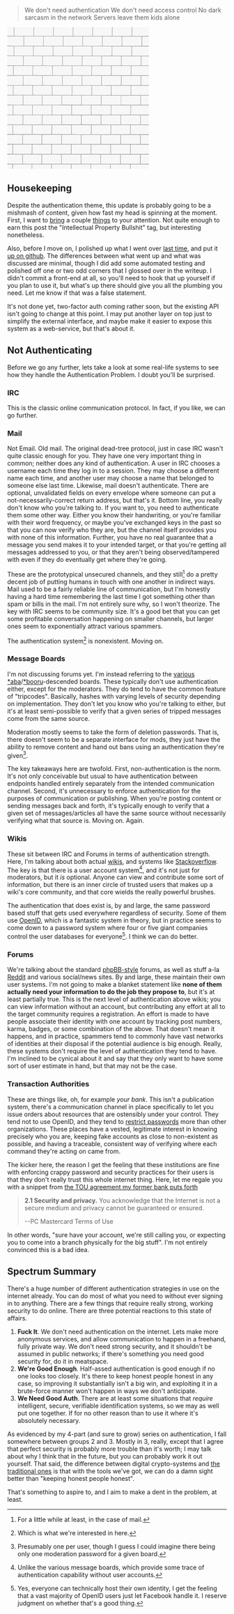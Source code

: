 > We don't need authentication
> We don't need access control
> No dark sarcasm in the network
> Servers leave them kids alone

![The cover image from Pink Floyd's 'The Wall'](/static/img/the-wall.jpg)

## Housekeeping

Despite the authentication theme, this update is probably going to be a mishmash of content, given how fast my head is spinning at the moment. First, I want to [bring](http://www.groklaw.net/article.php?story=20120712151437524) a couple [things](http://www.theatlantic.com/business/archive/2012/07/why-there-are-too-many-patents-in-america/259725/) to your attention. Not quite enough to earn this post the "Intellectual Property Bullshit" tag, but interesting nonetheless.

Also, before I move on, I polished up what I went over [last time](/posts/authentication-part4), and put it [up on github](https://github.com/Inaimathi/auth). The differences between what went up and what was discussed are minimal, though I did add some automated testing and polished off one or two odd corners that I glossed over in the writeup. I didn't commit a front-end at all, so you'll need to hook that up yourself if you plan to use it, but what's up there should give you all the plumbing you need. Let me know if that was a false statement.

It's not done yet, two-factor auth coming rather soon, but the existing API isn't going to change at this point. I may put another layer on top just to simplify the external interface, and maybe make it easier to expose this system as a web-service, but that's about it.

## Not Authenticating

Before we go any further, lets take a look at some real-life systems to see how they handle the Authentication Problem. I doubt you'll be surprised.

### IRC

This is the classic online communication protocol. In fact, if you like, we can go further.

### Mail

Not Email. Old mail. The original dead-tree protocol, just in case IRC wasn't quite classic enough for you. They have one very important thing in common; neither does any kind of authentication. A user in IRC chooses a username each time they log in to a session. They may choose a different name each time, and another user may choose a name that belonged to someone else last time. Likewise, mail doesn't authenticate. There are optional, unvalidated fields on every envelope where someone can put a not-necessarily-correct return address, but that's it. Bottom line, you really don't know who you're talking to. If you want to, you need to authenticate them some other way. Either you know their handwriting, or you're familiar with their word frequency, or maybe you've exchanged keys in the past so that you can now verify who they are, but the channel itself provides you with none of this information. Further, you have no real guarantee that a message you send makes it to your intended target, or that you're getting all messages addressed to you, or that they aren't being observed/tampered with even if they do eventually get where they're going.

These are the prototypical unsecured channels, and they still[^for-a-while-at-least] do a pretty decent job of putting humans in touch with one another in indirect ways. Mail used to be a fairly reliable line of communication, but I'm honestly having a hard time remembering the last time I got something other than spam or bills in the mail. I'm not entirely sure why, so I won't theorize. The key with IRC seems to be community size. It's a good bet that you can get some profitable conversation happening on smaller channels, but larger ones seem to exponentially attract various spammers.

[^for-a-while-at-least]: For a little while at least, in the case of mail.

The authentication system[^what-were-interested-in] is nonexistent. Moving on.

[^what-were-interested-in]: Which is what we're interested in here.

### Message Boards

I'm not discussing forums yet. I'm instead referring to the [various](http://kusabax.cultnet.net/) [*aba](http://www.2chan.net/script/)/[*booru](http://danbooru.donmai.us/help/source_code)-descended boards. These typically don't use authentication either, except for the moderators. They do tend to have the common feature of "tripcodes". Basically, hashes with varying levels of security depending on implementation. They don't let you know who you're talking to either, but it's at least semi-possible to verify that a given series of tripped messages come from the same source.

Moderation mostly seems to take the form of deletion passwords. That is, there doesn't seem to be a separate interface for mods, they just have the ability to remove content and hand out bans using an authentication they're given[^presumably-one-per-user].

[^presumably-one-per-user]: Presumably one per user, though I guess I could imagine there being only one moderation password for a given board.

The key takeaways here are twofold. First, non-authentication is the norm. It's not only conceivable but usual to have authentication between endpoints handled entirely separately from the intended communication channel. Second, it's unnecessary to enforce authentication for the purposes of communication or publishing. When you're posting content or sending messages back and forth, it's typically enough to verify that a given set of messages/articles all have the same source without necessarily verifying what that source is. Moving on. Again.

### Wikis

These sit between IRC and Forums in terms of authentication strength. Here, I'm talking about both actual [wikis](http://en.wikipedia.org/wiki/Wiki), and systems like [Stackoverflow](http://stackoverflow.com/). The key is that there is a user account system[^unlike-the-various], and it's not just for moderators, but it *is* optional. Anyone can view and contribute some sort of information, but there is an inner circle of trusted users that makes up a wiki's core community, and that core wields the really powerful brushes.

[^unlike-the-various]: Unlike the various message boards, which provide some trace of authentication capability without user accounts.

The authentication that does exist is, by and large, the same password based stuff that gets used everywhere regardless of security. Some of them use [OpenID](http://en.wikipedia.org/wiki/OpenID), which is a fantastic system in theory, but in practice seems to come down to a password system where four or five giant companies control the user databases for everyone[^everyone-can-technically]. I think we can do better.

[^everyone-can-technically]: Yes, everyone can technically host their own identity, I get the feeling that a vast majority of OpenID users just let Facebook handle it. I reserve judgment on whether that's a good thing.

### Forums

We're talking about the standard [phpBB-style](http://www.phpbb.com/) forums, as well as stuff a-la [Reddit](http://www.reddit.com/) and various social/news sites. By and large, these maintain their own user systems. I'm not going to make a blanket statement like **none of them actually need your information to do the job they propose to**, but it's at least partially true. This is the next level of authentication above wikis; you can view information without an account, but contributing any effort at all to the target community requires a registration. An effort is made to have people associate their identity with one account by tracking post numbers, karma, badges, or some combination of the above. That doesn't mean it happens, and in practice, spammers tend to commonly have vast networks of identities at their disposal if the potential audience is big enough. Really, these systems don't require the level of authentication they tend to have. I'm inclined to be cynical about it and say that they only want to have some sort of user estimate in hand, but that may not be the case.

### Transaction Authorities

These are things like, oh, for example *your bank*. This isn't a publication system, there's a communication channel in place specifically to let you issue orders about resources that are ostensibly under your control. They tend not to use OpenID, and they tend to [restrict passwords](http://me.veekun.com/blog/2011/12/04/fuck-passwords/) more than other organizations. These places have a vested, legitimate interest in knowing precisely who you are, keeping fake accounts as close to non-existent as possible, and having a traceable, consistent way of verifying where each command they're acting on came from.

The kicker here, the reason I get the feeling that these institutions are fine with enforcing crappy password and security practices for their users is that they don't really trust this whole internet thing. Here, let me regale you with a snippet from [the TOU agreement my former bank puts forth](https://online.pcmastercard.ca/PCB_Consumer/AcctTermsOutside.do)

> **2.1 Security and privacy.** You acknowledge that the Internet is not a secure medium and privacy cannot be guaranteed or ensured.
>
> --PC Mastercard Terms of Use

In other words, "sure have your account, we're still calling you, or expecting you to come into a branch physically for the big stuff". I'm not entirely convinced this is a bad idea.

## Spectrum Summary

There's a huge number of different authentication strategies in use on the internet already. You can do most of what you need to without ever signing in to anything. There are a few things that require really strong, working security to do online. There are three potential reactions to this state of affairs.

1. **Fuck It**. We don't need authentication on the internet. Lets make more anonymous services, and allow communication to happen in a freehand, fully private way. We don't need strong security, and it shouldn't be assumed in public networks; if there's something you need good security for, do it in meatspace.
2. **We're Good Enough**. Half-assed authentication is good enough if no one looks too closely. It's there to keep honest people honest in any case, so improving it substantially isn't a big win, and exploiting it in a brute-force manner won't happen in ways we don't anticipate.
3. **We Need Good Auth**. There are at least some situations that *require* intelligent, secure, verifiable identification systems, so we may as well put one together. If for no other reason than to use it where it's absolutely necessary.

As evidenced by my 4-part (and sure to grow) series on authentication, I fall somewhere between groups 2 and 3. Mostly in 3, really, except that I agree that perfect security is probably more trouble than it's worth; I may talk about why I think that in the future, but you can probably work it out yourself. That said, the difference between digital crypto-systems and [the traditional ones](http://en.wikipedia.org/wiki/Locksmithing) is that with the tools we've got, we can do a damn sight better than "keeping honest people honest".

That's something to aspire to, and I aim to make a dent in the problem, at least.
